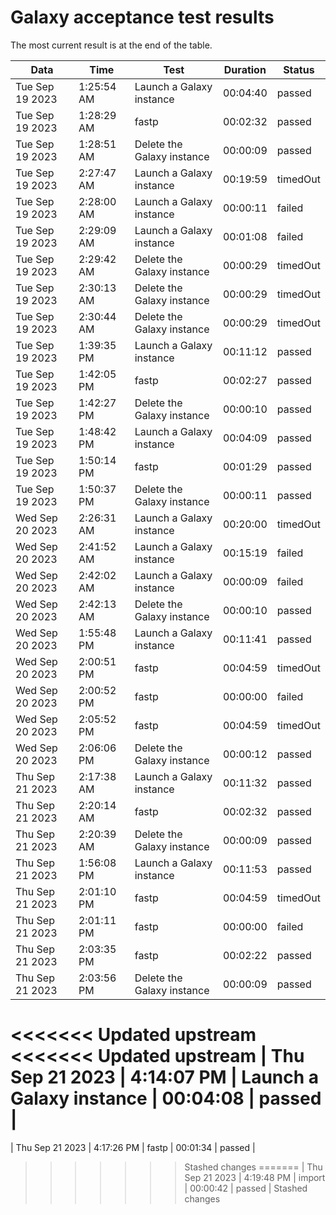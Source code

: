 # Galaxy acceptance test results

The most current result is at the end of the table.

| Data | Time | Test | Duration | Status |
|------|------|------|---------|--------|
| Tue Sep 19 2023 | 1:25:54 AM | Launch a Galaxy instance | 00:04:40 | passed |
| Tue Sep 19 2023 | 1:28:29 AM | fastp | 00:02:32 | passed |
| Tue Sep 19 2023 | 1:28:51 AM | Delete the Galaxy instance | 00:00:09 | passed |
| Tue Sep 19 2023 | 2:27:47 AM | Launch a Galaxy instance | 00:19:59 | timedOut |
| Tue Sep 19 2023 | 2:28:00 AM | Launch a Galaxy instance | 00:00:11 | failed |
| Tue Sep 19 2023 | 2:29:09 AM | Launch a Galaxy instance | 00:01:08 | failed |
| Tue Sep 19 2023 | 2:29:42 AM | Delete the Galaxy instance | 00:00:29 | timedOut |
| Tue Sep 19 2023 | 2:30:13 AM | Delete the Galaxy instance | 00:00:29 | timedOut |
| Tue Sep 19 2023 | 2:30:44 AM | Delete the Galaxy instance | 00:00:29 | timedOut |
| Tue Sep 19 2023 | 1:39:35 PM | Launch a Galaxy instance | 00:11:12 | passed |
| Tue Sep 19 2023 | 1:42:05 PM | fastp | 00:02:27 | passed |
| Tue Sep 19 2023 | 1:42:27 PM | Delete the Galaxy instance | 00:00:10 | passed |
| Tue Sep 19 2023 | 1:48:42 PM | Launch a Galaxy instance | 00:04:09 | passed |
| Tue Sep 19 2023 | 1:50:14 PM | fastp | 00:01:29 | passed |
| Tue Sep 19 2023 | 1:50:37 PM | Delete the Galaxy instance | 00:00:11 | passed |
| Wed Sep 20 2023 | 2:26:31 AM | Launch a Galaxy instance | 00:20:00 | timedOut |
| Wed Sep 20 2023 | 2:41:52 AM | Launch a Galaxy instance | 00:15:19 | failed |
| Wed Sep 20 2023 | 2:42:02 AM | Launch a Galaxy instance | 00:00:09 | failed |
| Wed Sep 20 2023 | 2:42:13 AM | Delete the Galaxy instance | 00:00:10 | passed |
| Wed Sep 20 2023 | 1:55:48 PM | Launch a Galaxy instance | 00:11:41 | passed |
| Wed Sep 20 2023 | 2:00:51 PM | fastp | 00:04:59 | timedOut |
| Wed Sep 20 2023 | 2:00:52 PM | fastp | 00:00:00 | failed |
| Wed Sep 20 2023 | 2:05:52 PM | fastp | 00:04:59 | timedOut |
| Wed Sep 20 2023 | 2:06:06 PM | Delete the Galaxy instance | 00:00:12 | passed |
| Thu Sep 21 2023 | 2:17:38 AM | Launch a Galaxy instance | 00:11:32 | passed |
| Thu Sep 21 2023 | 2:20:14 AM | fastp | 00:02:32 | passed |
| Thu Sep 21 2023 | 2:20:39 AM | Delete the Galaxy instance | 00:00:09 | passed |
| Thu Sep 21 2023 | 1:56:08 PM | Launch a Galaxy instance | 00:11:53 | passed |
| Thu Sep 21 2023 | 2:01:10 PM | fastp | 00:04:59 | timedOut |
| Thu Sep 21 2023 | 2:01:11 PM | fastp | 00:00:00 | failed |
| Thu Sep 21 2023 | 2:03:35 PM | fastp | 00:02:22 | passed |
| Thu Sep 21 2023 | 2:03:56 PM | Delete the Galaxy instance | 00:00:09 | passed |
<<<<<<< Updated upstream
<<<<<<< Updated upstream
| Thu Sep 21 2023 | 4:14:07 PM | Launch a Galaxy instance | 00:04:08 | passed |
=======
| Thu Sep 21 2023 | 4:17:26 PM | fastp | 00:01:34 | passed |
>>>>>>> Stashed changes
=======
| Thu Sep 21 2023 | 4:19:48 PM | import | 00:00:42 | passed |
>>>>>>> Stashed changes
